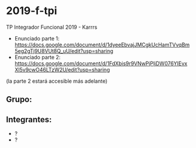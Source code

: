 # 2019-f-tpi
TP Integrador Funcional 2019 - Karrrs

- Enunciado parte 1: https://docs.google.com/document/d/1dyeeEbvajJMCgkUcHamTVvqBm5eg2gTj9U8VUt8Q_uU/edit?usp=sharing
- Enunciado parte 2: https://docs.google.com/document/d/1FdXbis9r9VNwPjPljDW076YIEvxXl5v9cwO46LTzW2U/edit?usp=sharing

(la parte 2 estará accesible más adelante)

## Grupo:

## Integrantes:
   - ?
   - ?
